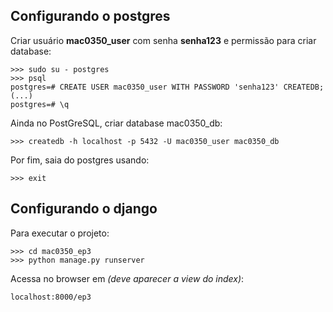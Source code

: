 Configurando o postgres
-----------------------

Criar usuário **mac0350_user** com senha **senha123** e permissão para criar database:
```
>>> sudo su - postgres
>>> psql
postgres=# CREATE USER mac0350_user WITH PASSWORD 'senha123' CREATEDB;
(...)
postgres=# \q
```

Ainda no PostGreSQL, criar database mac0350_db:
```
>>> createdb -h localhost -p 5432 -U mac0350_user mac0350_db
```

Por fim, saia do postgres usando:
```
>>> exit
```


Configurando o django
---------------------

Para executar o projeto:
```
>>> cd mac0350_ep3
>>> python manage.py runserver
```

Acessa no browser em *(deve aparecer a view do index)*:
```
localhost:8000/ep3
```

